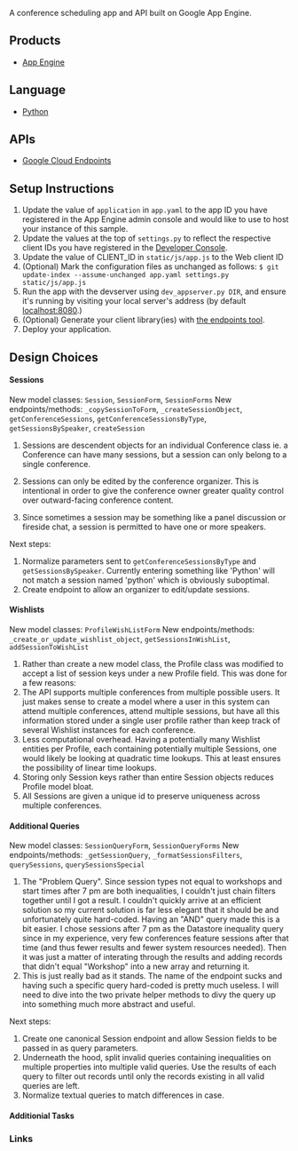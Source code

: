 A conference scheduling app and API built on Google App Engine.

## Products
- [App Engine][1]

## Language
- [Python][2]

## APIs
- [Google Cloud Endpoints][3]

## Setup Instructions
1. Update the value of `application` in `app.yaml` to the app ID you
   have registered in the App Engine admin console and would like to use to host
   your instance of this sample.
1. Update the values at the top of `settings.py` to
   reflect the respective client IDs you have registered in the
   [Developer Console][4].
1. Update the value of CLIENT_ID in `static/js/app.js` to the Web client ID
1. (Optional) Mark the configuration files as unchanged as follows:
   `$ git update-index --assume-unchanged app.yaml settings.py static/js/app.js`
1. Run the app with the devserver using `dev_appserver.py DIR`, and ensure it's running by visiting your local server's address (by default [localhost:8080][5].)
1. (Optional) Generate your client library(ies) with [the endpoints tool][6].
1. Deploy your application.


## Design Choices

#### Sessions

New model classes: `Session`, `SessionForm`, `SessionForms`
New endpoints/methods: `_copySessionToForm`, `_createSessionObject`, `getConferenceSessions`, `getConferenceSessionsByType`, `getSessionsBySpeaker`, `createSession`

1. Sessions are descendent objects for an individual Conference class ie. a Conference can have many sessions, but a session can only belong to a single conference.

2. Sessions can only be edited by the conference organizer. This is intentional in order to give the conference owner greater quality control over outward-facing conference content.

3. Since sometimes a session may be something like a panel discussion or fireside chat, a session is permitted to have one or more speakers.

Next steps:

1. Normalize parameters sent to `getConferenceSessionsByType` and `getSessionsBySpeaker`. Currently entering something like 'Python' will not match a session named 'python' which is obviously suboptimal.
2. Create endpoint to allow an organizer to edit/update sessions.

#### Wishlists

New model classes: `ProfileWishListForm`
New endpoints/methods: `_create_or_update_wishlist_object`, `getSessionsInWishList`, `addSessionToWishList`

1.  Rather than create a new model class, the Profile class was modified to accept a list of session keys under a new Profile field. This was done for a few reasons:
   1. The API supports multiple conferences from multiple possible users. It just makes sense to create a model where a user in this system can attend multiple conferences, attend multiple sessions, but have all this information stored under a single user profile rather than keep track of several Wishlist instances for each conference.
   1. Less computational overhead. Having a potentially many Wishlist entities per Profile, each containing potentially multiple Sessions, one would likely be looking at quadratic time lookups. This at least ensures the possibility of linear time lookups.
   2. Storing only Session keys rather than entire Session objects reduces Profile model bloat.
2. All Sessions are given a unique id to preserve uniqueness across multiple conferences.


#### Additional Queries

New model classes: `SessionQueryForm`, `SessionQueryForms`
New endpoints/methods: `_getSessionQuery`, `_formatSessionsFilters`, `querySessions`, `querySessionsSpecial`

1. The "Problem Query". Since session types not equal to workshops and start times after 7 pm are both inequalities, I couldn't just chain filters together until I got a result. I couldn't quickly arrive at an efficient solution so my current solution is far less elegant that it should be and unfortunately quite hard-coded. 
Having an "AND" query made this is a bit easier. I chose sessions after 7 pm as the Datastore inequality query since in my experience, very few conferences feature sessions after that time (and thus fewer results and fewer system resources needed). Then it was just a matter of interating through the results and adding records that didn't equal "Workshop" into a new array and returning it.
2. This is just really bad as it stands. The name of the endpoint sucks and having such a specific query hard-coded is pretty much useless. I will need to dive into the two private helper methods to divy the query up into something much more abstract and useful.

Next steps: 

1. Create one canonical Session endpoint and allow Session fields to be passed in as query parameters.
2. Underneath the hood, split invalid queries containing inequalities on multiple properties into multiple valid queries. Use the results of each query to filter out records until only the records existing in all valid queries are left.
3. Normalize textual queries to match differences in case.

#### Additionial Tasks



### Links

[1]: https://developers.google.com/appengine
[2]: http://python.org
[3]: https://developers.google.com/appengine/docs/python/endpoints/
[4]: https://console.developers.google.com/
[5]: https://localhost:8080/
[6]: https://developers.google.com/appengine/docs/python/endpoints/endpoints_tool
